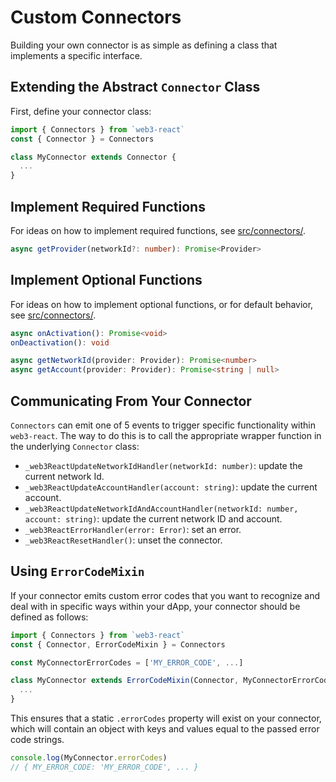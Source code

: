 # Custom Connectors

Building your own connector is as simple as defining a class that implements a specific interface.

## Extending the Abstract `Connector` Class

First, define your connector class:

```javascript
import { Connectors } from `web3-react`
const { Connector } = Connectors

class MyConnector extends Connector {
  ...
}
```

## Implement Required Functions

For ideas on how to implement required functions, see [src/connectors/](./src/connectors/).

```typescript
async getProvider(networkId?: number): Promise<Provider>
```

## Implement Optional Functions

For ideas on how to implement optional functions, or for default behavior, see [src/connectors/](./src/connectors/).

```typescript
async onActivation(): Promise<void>
onDeactivation(): void

async getNetworkId(provider: Provider): Promise<number>
async getAccount(provider: Provider): Promise<string | null>
```

## Communicating From Your Connector

`Connectors` can emit one of 5 events to trigger specific functionality within `web3-react`. The way to do this is to call the appropriate wrapper function in the underlying `Connector` class:

- `_web3ReactUpdateNetworkIdHandler(networkId: number)`: update the current network Id.
- `_web3ReactUpdateAccountHandler(account: string)`: update the current account.
- `_web3ReactUpdateNetworkIdAndAccountHandler(networkId: number, account: string)`: update the current network ID and account.
- `_web3ReactErrorHandler(error: Error)`: set an error.
- `_web3ReactResetHandler()`: unset the connector.

## Using `ErrorCodeMixin`

If your connector emits custom error codes that you want to recognize and deal with in specific ways within your dApp, your connector should be defined as follows:

```javascript
import { Connectors } from `web3-react`
const { Connector, ErrorCodeMixin } = Connectors

const MyConnectorErrorCodes = ['MY_ERROR_CODE', ...]

class MyConnector extends ErrorCodeMixin(Connector, MyConnectorErrorCodes) {
  ...
}
```

This ensures that a static `.errorCodes` property will exist on your connector, which will contain an object with keys and values equal to the passed error code strings.

```javascript
console.log(MyConnector.errorCodes)
// { MY_ERROR_CODE: 'MY_ERROR_CODE', ... }
```
